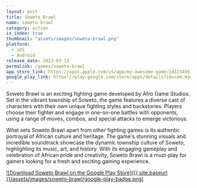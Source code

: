 ```yaml
---
layout: post
title: Soweto Brawl
name: soweto-brawl
category: action
is_index: true
thumbnail: "assets/images/soweto-brawl.png"
platform:
  - iOS
  - Android
release_date: 2023-03-11
permalink: /games/soweto-brawl
app_store_link: https://apps.apple.com/us/app/my-awesome-game/id123456789
google_play_link: https://play.google.com/store/apps/details?id=com.myawesomegame
---
```

Soweto Brawl is an exciting fighting game developed by Afro Game Studios. Set in the vibrant township of Soweto, the game features a diverse cast of characters with their own unique fighting styles and backstories. Players choose their fighter and engage in one-on-one battles with opponents, using a range of moves, combos, and special attacks to emerge victorious.

What sets Soweto Brawl apart from other fighting games is its authentic portrayal of African culture and heritage. The game's stunning visuals and incredible soundtrack showcase the dynamic township culture of Soweto, highlighting its music, art, and history. With its engaging gameplay and celebration of African pride and creativity, Soweto Brawl is a must-play for gamers looking for a fresh and exciting gaming experience.

[![Download Soweto Brawl on the Google Play Store]({{ site.baseurl }}/assets/images/soweto-brawl/google-play-badge.png)](https://play.google.com/store/apps/details?id=za.co.afrogamestudios.sowetobrawl&hl=en_ZA&gl=US)